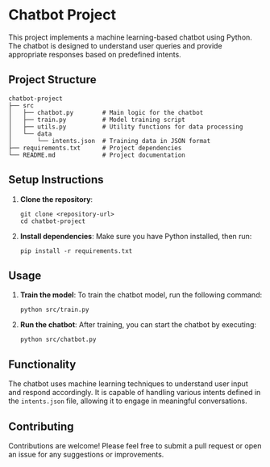 # Chatbot Project

This project implements a machine learning-based chatbot using Python. The chatbot is designed to understand user queries and provide appropriate responses based on predefined intents.

## Project Structure

```
chatbot-project
├── src
│   ├── chatbot.py        # Main logic for the chatbot
│   ├── train.py          # Model training script
│   ├── utils.py          # Utility functions for data processing
│   └── data
│       └── intents.json  # Training data in JSON format
├── requirements.txt      # Project dependencies
└── README.md             # Project documentation
```

## Setup Instructions

1. **Clone the repository**:
   ```
   git clone <repository-url>
   cd chatbot-project
   ```

2. **Install dependencies**:
   Make sure you have Python installed, then run:
   ```
   pip install -r requirements.txt
   ```

## Usage

1. **Train the model**:
   To train the chatbot model, run the following command:
   ```
   python src/train.py
   ```

2. **Run the chatbot**:
   After training, you can start the chatbot by executing:
   ```
   python src/chatbot.py
   ```

## Functionality

The chatbot uses machine learning techniques to understand user input and respond accordingly. It is capable of handling various intents defined in the `intents.json` file, allowing it to engage in meaningful conversations.

## Contributing

Contributions are welcome! Please feel free to submit a pull request or open an issue for any suggestions or improvements.